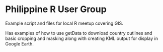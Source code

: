 # Philippine R User Group
Example script and files for local R meetup covering GIS.

Has examples of how to use getData to download country outlines and basic cropping and masking along with creating KML output for display in Google Earth.
